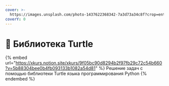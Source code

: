 ```yaml
---
cover: >-
  https://images.unsplash.com/photo-1437622368342-7a3d73a34c8f?crop=entropy&cs=srgb&fm=jpg&ixid=M3wxOTcwMjR8MHwxfHNlYXJjaHwxfHxUdXJ0bGV8ZW58MHx8fHwxNzAxNjMyMDkzfDA&ixlib=rb-4.0.3&q=85
coverY: 0
---
```


# 🐢 Библиотека Turtle



{% embed url="https://xkurs.notion.site/xkurs/9f05bc90d8294b2f97fb29c72c54b660?v=5b88304bee0b4fb093133b1082a54d81" %}
Решение задач с помощью библиотеки Turtle языка программирования Python
{% endembed %}
